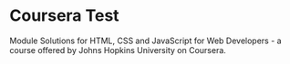 # Coursera Test
Module Solutions for HTML, CSS and JavaScript for Web Developers - a course offered by Johns Hopkins University on Coursera.
